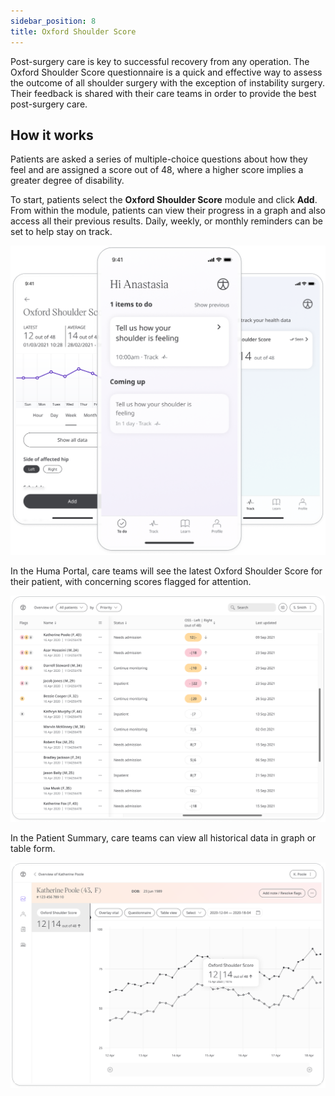 ```yaml
---
sidebar_position: 8
title: Oxford Shoulder Score
---
```


Post-surgery care is key to successful recovery from any operation. The Oxford Shoulder Score questionnaire is a quick and effective way to assess the outcome of all shoulder surgery with the exception of instability surgery. Their feedback is shared with their care teams in order to provide the best post-surgery care.

## How it works

Patients are asked a series of multiple-choice questions about how they feel and are assigned a score out of 48, where a higher score implies a greater degree of 
disability.
   
To start, patients select the **Oxford Shoulder Score** module and click **Add**. From within the module, patients can view their progress in a graph and 
also access all their previous results. Daily, weekly, or monthly reminders can be set to help stay on track.

![Oxford Shoulder Score in the Huma App](./assets/oss-patient-app.png)

In the Huma Portal, care teams will see the latest Oxford Shoulder Score for their patient, with concerning scores flagged for attention.

![Oxford Shoulder Score in CP](./assets/cp-oss-one.png)

In the Patient Summary, care teams can view all historical data in graph or table form.

![Oxford Shoulder Score in CP](./assets/cp-oss-two.png)
